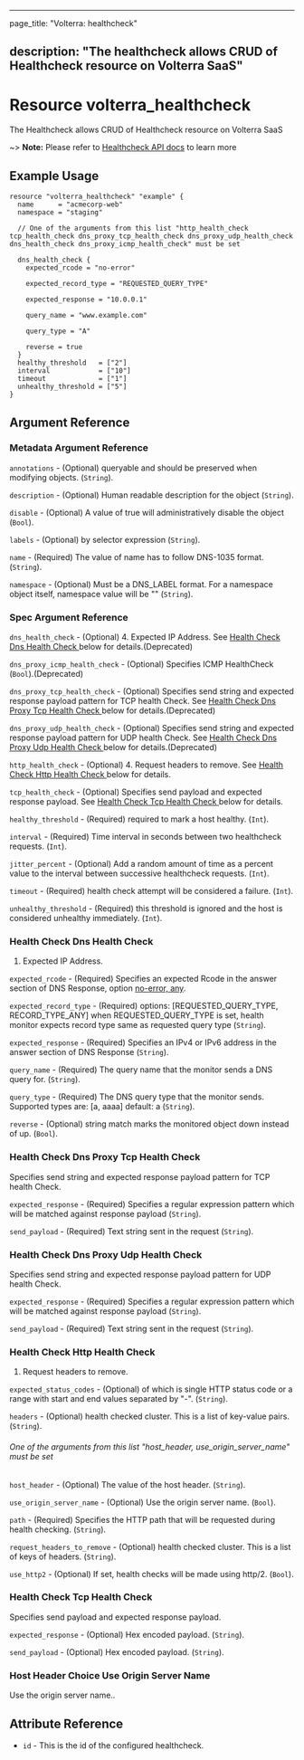 ---

page_title: "Volterra: healthcheck"

description: "The healthcheck allows CRUD of Healthcheck resource on Volterra SaaS"
-----------------------------------------------------------------------------------

Resource volterra_healthcheck
=============================

The Healthcheck allows CRUD of Healthcheck resource on Volterra SaaS

~> **Note:** Please refer to [Healthcheck API docs](https://docs.cloud.f5.com/docs/api/healthcheck) to learn more

Example Usage
-------------

```hcl
resource "volterra_healthcheck" "example" {
  name      = "acmecorp-web"
  namespace = "staging"

  // One of the arguments from this list "http_health_check tcp_health_check dns_proxy_tcp_health_check dns_proxy_udp_health_check dns_health_check dns_proxy_icmp_health_check" must be set

  dns_health_check {
    expected_rcode = "no-error"

    expected_record_type = "REQUESTED_QUERY_TYPE"

    expected_response = "10.0.0.1"

    query_name = "www.example.com"

    query_type = "A"

    reverse = true
  }
  healthy_threshold   = ["2"]
  interval            = ["10"]
  timeout             = ["1"]
  unhealthy_threshold = ["5"]
}

```

Argument Reference
------------------

### Metadata Argument Reference

`annotations` - (Optional) queryable and should be preserved when modifying objects. (`String`).

`description` - (Optional) Human readable description for the object (`String`).

`disable` - (Optional) A value of true will administratively disable the object (`Bool`).

`labels` - (Optional) by selector expression (`String`).

`name` - (Required) The value of name has to follow DNS-1035 format. (`String`).

`namespace` - (Optional) Must be a DNS_LABEL format. For a namespace object itself, namespace value will be "" (`String`).

### Spec Argument Reference

`dns_health_check` - (Optional) 4. Expected IP Address. See [Health Check Dns Health Check ](#health-check-dns-health-check) below for details.(Deprecated)

`dns_proxy_icmp_health_check` - (Optional) Specifies ICMP HealthCheck (`Bool`).(Deprecated)

`dns_proxy_tcp_health_check` - (Optional) Specifies send string and expected response payload pattern for TCP health Check. See [Health Check Dns Proxy Tcp Health Check ](#health-check-dns-proxy-tcp-health-check) below for details.(Deprecated)

`dns_proxy_udp_health_check` - (Optional) Specifies send string and expected response payload pattern for UDP health Check. See [Health Check Dns Proxy Udp Health Check ](#health-check-dns-proxy-udp-health-check) below for details.(Deprecated)

`http_health_check` - (Optional) 4. Request headers to remove. See [Health Check Http Health Check ](#health-check-http-health-check) below for details.

`tcp_health_check` - (Optional) Specifies send payload and expected response payload. See [Health Check Tcp Health Check ](#health-check-tcp-health-check) below for details.

`healthy_threshold` - (Required) required to mark a host healthy. (`Int`).

`interval` - (Required) Time interval in seconds between two healthcheck requests. (`Int`).

`jitter_percent` - (Optional) Add a random amount of time as a percent value to the interval between successive healthcheck requests. (`Int`).

`timeout` - (Required) health check attempt will be considered a failure. (`Int`).

`unhealthy_threshold` - (Required) this threshold is ignored and the host is considered unhealthy immediately. (`Int`).

### Health Check Dns Health Check

1.	Expected IP Address.

`expected_rcode` - (Required) Specifies an expected Rcode in the answer section of DNS Response, option [no-error, any](`String`).

`expected_record_type` - (Required) options: [REQUESTED_QUERY_TYPE, RECORD_TYPE_ANY] when REQUESTED_QUERY_TYPE is set, health monitor expects record type same as requested query type (`String`).

`expected_response` - (Required) Specifies an IPv4 or IPv6 address in the answer section of DNS Response (`String`).

`query_name` - (Required) The query name that the monitor sends a DNS query for. (`String`).

`query_type` - (Required) The DNS query type that the monitor sends. Supported types are: [a, aaaa] default: a (`String`).

`reverse` - (Optional) string match marks the monitored object down instead of up. (`Bool`).

### Health Check Dns Proxy Tcp Health Check

Specifies send string and expected response payload pattern for TCP health Check.

`expected_response` - (Required) Specifies a regular expression pattern which will be matched against response payload (`String`).

`send_payload` - (Required) Text string sent in the request (`String`).

### Health Check Dns Proxy Udp Health Check

Specifies send string and expected response payload pattern for UDP health Check.

`expected_response` - (Required) Specifies a regular expression pattern which will be matched against response payload (`String`).

`send_payload` - (Required) Text string sent in the request (`String`).

### Health Check Http Health Check

1.	Request headers to remove.

`expected_status_codes` - (Optional) of which is single HTTP status code or a range with start and end values separated by "-". (`String`).

`headers` - (Optional) health checked cluster. This is a list of key-value pairs. (`String`).

###### One of the arguments from this list "host_header, use_origin_server_name" must be set

`host_header` - (Optional) The value of the host header. (`String`).

`use_origin_server_name` - (Optional) Use the origin server name. (`Bool`).

`path` - (Required) Specifies the HTTP path that will be requested during health checking. (`String`).

`request_headers_to_remove` - (Optional) health checked cluster. This is a list of keys of headers. (`String`).

`use_http2` - (Optional) If set, health checks will be made using http/2. (`Bool`).

### Health Check Tcp Health Check

Specifies send payload and expected response payload.

`expected_response` - (Optional) Hex encoded payload. (`String`).

`send_payload` - (Optional) Hex encoded payload. (`String`).

### Host Header Choice Use Origin Server Name

Use the origin server name..

Attribute Reference
-------------------

-	`id` - This is the id of the configured healthcheck.
